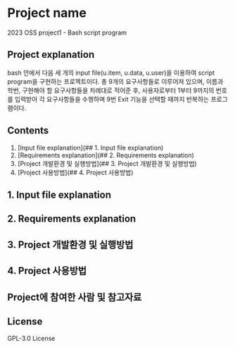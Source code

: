 # Project name
2023 OSS project1 - Bash script program
## Project explanation
bash 안에서 다음 세 개의 input file(u.item, u.data, u.user)을 이용하여 script program을 구현하는 프로젝트이다. 총 9개의 요구사항들로 이루어져 있으며, 이름과 학번, 구현해야 할 요구사항들을 차례대로 적어준 후, 사용자로부터 1부터 9까지의 번호를 입력받아 각 요구사항들을 수행하며 9번 Exit 기능을 선택할 때까지 반복하는 프로그램이다.
## Contents
1. [Input file explanation](## 1. Input file explanation)
2. [Requirements explanation](## 2. Requirements explanation)
3. [Project 개발환경 및 실행방법](## 3. Project 개발환경 및 실행방법)
4. [Project 사용방법](## 4. Project 사용방법)

## 1. Input file explanation

## 2. Requirements explanation

## 3. Project 개발환경 및 실행방법

## 4. Project 사용방법

## Project에 참여한 사람 및 참고자료

## License
GPL-3.0 License


